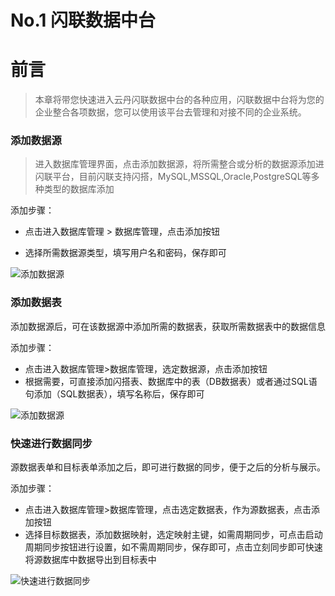 # No.1 闪联数据中台

# <H2Icon />前言

> 本章将带您快速进入云丹闪联数据中台的各种应用，闪联数据中台将为您的企业整合各项数据，您可以使用该平台去管理和对接不同的企业系统。


### <H2Icon />添加数据源



> 进入数据库管理界面，点击添加数据源，将所需整合或分析的数据源添加进闪联平台，目前闪联支持闪搭，MySQL,MSSQL,Oracle,PostgreSQL等多种类型的数据库添加

添加步骤：

- 点击进入数据库管理 > 数据库管理，点击添加按钮

- 选择所需数据源类型，填写用户名和密码，保存即可


![添加数据源](https://nocode.cloudred.cn/help/_images/%E9%97%AA%E8%81%94%E6%B7%BB%E5%8A%A0%E6%95%B0%E6%8D%AE%E5%BA%93.png)


### <H2Icon />添加数据表

添加数据源后，可在该数据源中添加所需的数据表，获取所需数据表中的数据信息

添加步骤：

- 点击进入数据库管理>数据库管理，选定数据源，点击添加按钮
- 根据需要，可直接添加闪搭表、数据库中的表（DB数据表）或者通过SQL语句添加（SQL数据表），填写名称后，保存即可

![添加数据源](https://nocode.cloudred.cn/help/_images/%E9%97%AA%E8%81%94%E6%B7%BB%E5%8A%A0%E6%95%B0%E6%8D%AE%E8%A1%A8.png)




### <H2Icon />快速进行数据同步

源数据表单和目标表单添加之后，即可进行数据的同步，便于之后的分析与展示。

添加步骤：

- 点击进入数据库管理>数据库管理，点击选定数据表，作为源数据表，点击添加按钮
- 选择目标数据表，添加数据映射，选定映射主键，如需周期同步，可点击启动周期同步按钮进行设置，如不需周期同步，保存即可，点击立刻同步即可快速将源数据库中数据导出到目标表中

![快速进行数据同步](https://nocode.cloudred.cn/help/_images/%E9%97%AA%E8%81%94%E5%90%8C%E6%AD%A5%E4%BB%BB%E5%8A%A1.png)





<style>

.center {
  text-align:center;
  display:flex;
  width: 100%;
  font-size: 36px;
  flex-direction: row;
  align-items: center;
  justify-content:center;  
  margin-bottom: 20px;
  margin-top: 20px;
}

.logo {
  font-size: 32px;
  font-weight: bold;
  color: #333;
}

.desc {
  font-size: 20px;
}

.row {
  height: 1px;
  width: 95%;
  background: #eee;
  margin: 5px auto 20px;
}

.action {
  text-align:center;
  margin-top: 50px;
}

.action-button {
  display: inline-block;
  font-size: 16px;
  color: #fff;
  padding: 5px 15px;
  line-hight: 45px;
  background-color: #3683d6;
  border-radius: 4px;
  transition: background-color .1s ease;
  box-sizing: border-box;
  border-bottom: 1px solid #3683d6;
}

.QR-wrapper{
  width: 100%;
  display: flex;
  flex-direction: row;
  align-items: center;
  justify-content:center;  
  margin-bottom: 50px;
  margin-top: 50px;
}

.QR-img{
  height: 200px;
  width:200px;
}
</style>

<RightMenu />
